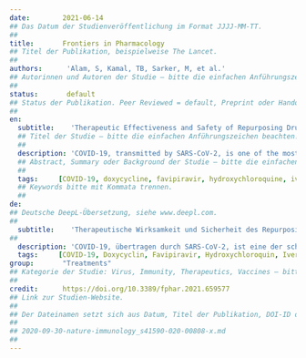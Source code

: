 ```yaml
---
date:        2021-06-14
## Das Datum der Studienveröffentlichung im Format JJJJ-MM-TT.
##
title:       Frontiers in Pharmacology
## Titel der Publikation, beispielweise The Lancet.
##
authors:      'Alam, S, Kamal, TB, Sarker, M, et al.'
## Autorinnen und Autoren der Studie – bitte die einfachen Anführungszeichen beachten!
##
status:       default
## Status der Publikation. Peer Reviewed = default, Preprint oder Handout (Thesenpapier)
##
en:
  subtitle:    'Therapeutic Effectiveness and Safety of Repurposing Drugs for the Treatment of COVID-19: Position Standing in 2021'
  ## Titel der Studie – bitte die einfachen Anführungszeichen beachten!
  ##
  description: 'COVID-19, transmitted by SARS-CoV-2, is one of the most serious pandemic situations in the history of mankind, and has already infected a huge population across the globe. This horrendously contagious viral outbreak was first identified in China and within a very short time it affected the world’s health, transport, economic, and academic sectors. Despite the recent approval of a few anti-COVID-19 vaccines, their unavailability and insufficiency along with the lack of other potential therapeutic options are continuing to worsen the situation, with valuable lives continuing to be lost. In this situation, researchers across the globe are focusing on repurposing prospective drugs and prophylaxis such as favipiravir, remdesivir, chloroquine, hydroxychloroquine, ivermectin, lopinavir-ritonavir, azithromycin, doxycycline, ACEIs/ARBs, rivaroxaban, and protease inhibitors, which were preliminarily based on in vitro and in vivo pharmacological and toxicological study reports followed by clinical applications. Based on available preliminary data derived from limited clinical trials, the US National Institute of Health (NIH) and USFDA also recommended a few drugs to be repurposed i.e., hydroxychloroquine, remdesivir, and favipiravir. However, World Health Organization later recommended against the use of chloroquine, hydroxychloroquine, remdesivir, and lopinavir/ritonavir in the treatment of COVID-19 infections. Combining basic knowledge of viral pathogenesis and pharmacodynamics of drug molecules as well as in silico approaches, many drug candidates have been investigated in clinical trials, some of which have been proven to be partially effective against COVID-19, and many of the other drugs are currently under extensive screening. The repurposing of prospective drug candidates from different stages of evaluation can be a handy wellspring in COVID-19 management and treatment along with approved anti-COVID-19 vaccines. This review article combined the information from completed clinical trials, case series, cohort studies, meta-analyses, and retrospective studies to focus on the current status of repurposing drugs in 2021.'
  ## Abstract, Summary oder Background der Studie – bitte die einfachen Anführungszeichen b
  ##
  tags:     [COVID-19, doxycycline, favipiravir, hydroxychloroquine, ivermectin, remdesivir, repurposing drugs, rivaroxaban]
  ## Keywords bitte mit Kommata trennen.
  ##
de: 
## Deutsche DeepL-Übersetzung, siehe www.deepl.com.
##
  subtitle:    'Therapeutische Wirksamkeit und Sicherheit des Repurposing von Arzneimitteln zur Behandlung von COVID-19: Stand der Dinge im Jahr 2021'
##
  description: 'COVID-19, übertragen durch SARS-CoV-2, ist eine der schwersten Pandemien in der Geschichte der Menschheit und hat bereits eine große Anzahl von Menschen auf der ganzen Welt infiziert. Diese schrecklich ansteckende Viruserkrankung wurde zuerst in China festgestellt und hat innerhalb kürzester Zeit das weltweite Gesundheitswesen, den Verkehr, die Wirtschaft und die Wissenschaft in Mitleidenschaft gezogen. Obwohl vor kurzem einige Impfstoffe gegen COVID-19 zugelassen wurden, verschlimmern deren Nichtverfügbarkeit und Unzulänglichkeit sowie das Fehlen anderer potenzieller therapeutischer Optionen die Situation weiter, so dass weiterhin wertvolle Menschenleben verloren gehen. In dieser Situation konzentrieren sich Forscher auf der ganzen Welt auf die Wiederverwendung von potenziellen Medikamenten und Prophylaxen wie Favipiravir, Remdesivir, Chloroquin, Hydroxychloroquin, Ivermectin, Lopinavir-Ritonavir, Azithromycin, Doxycyclin, ACEIs/ARBs, Rivaroxaban und Proteaseinhibitoren, die zunächst auf Berichten über pharmakologische und toxikologische In-vitro- und In-vivo-Studien und anschließend auf klinischen Anwendungen beruhten. Auf der Grundlage der verfügbaren vorläufigen Daten aus begrenzten klinischen Studien empfahlen das Nationale Gesundheitsinstitut der USA (NIH) und die USFDA ebenfalls die Wiederverwendung einiger Medikamente, nämlich Hydroxychloroquin, Remdesivir und Favipiravir. Später empfahl die Weltgesundheitsorganisation jedoch, Chloroquin, Hydroxychloroquin, Remdesivir und Lopinavir/Ritonavir bei der Behandlung von COVID-19-Infektionen nicht zu verwenden. Durch die Kombination von Grundkenntnissen über die virale Pathogenese und die Pharmakodynamik von Arzneimittelmolekülen sowie von In-silico-Ansätzen wurden zahlreiche Arzneimittelkandidaten in klinischen Studien untersucht, von denen sich einige als teilweise wirksam gegen COVID-19 erwiesen haben, und viele der anderen Arzneimittel werden derzeit eingehend geprüft. Das Repurposing potenzieller Arzneimittelkandidaten aus verschiedenen Stadien der Evaluierung kann zusammen mit zugelassenen Anti-COVID-19-Impfstoffen eine praktische Quelle für die Behandlung von COVID-19 sein. In diesem Übersichtsartikel wurden Informationen aus abgeschlossenen klinischen Studien, Fallserien, Kohortenstudien, Meta-Analysen und retrospektiven Studien kombiniert, um den aktuellen Stand des Repurposing von Medikamenten im Jahr 2021 zu beleuchten.'
  tags:     [COVID-19, Doxycyclin, Favipiravir, Hydroxychloroquin, Ivermectin, Remdesivir, Repurposing-Medikamente, Rivaroxaban]
group:       "Treatments"
## Kategorie der Studie: Virus, Immunity, Therapeutics, Vaccines – bitte die Anführungszeichen beachten!
##
credit:      https://doi.org/10.3389/fphar.2021.659577
## Link zur Studien-Website.
##
## Der Dateinamen setzt sich aus Datum, Titel der Publikation, DOI-ID der Studie (nach dem letzten Slash) und der Dateiendung zusammen. Bitte den Unterstrich vor der DOI-ID beachten!
##
## 2020-09-30-nature-immunology_s41590-020-00808-x.md
##
---
```

